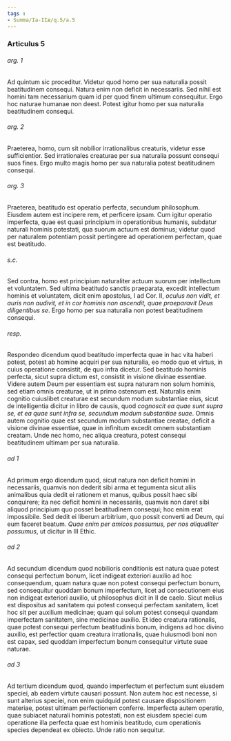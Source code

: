 ```yaml
---
tags : 
- Summa/Ia-IIæ/q.5/a.5
---
```


### Articulus 5

###### arg. 1
Ad quintum sic proceditur. Videtur quod homo per sua naturalia possit beatitudinem consequi. Natura enim non deficit in necessariis. Sed nihil est homini tam necessarium quam id per quod finem ultimum consequitur. Ergo hoc naturae humanae non deest. Potest igitur homo per sua naturalia beatitudinem consequi.

###### arg. 2
Praeterea, homo, cum sit nobilior irrationalibus creaturis, videtur esse sufficientior. Sed irrationales creaturae per sua naturalia possunt consequi suos fines. Ergo multo magis homo per sua naturalia potest beatitudinem consequi.

###### arg. 3
Praeterea, beatitudo est operatio perfecta, secundum philosophum. Eiusdem autem est incipere rem, et perficere ipsam. Cum igitur operatio imperfecta, quae est quasi principium in operationibus humanis, subdatur naturali hominis potestati, qua suorum actuum est dominus; videtur quod per naturalem potentiam possit pertingere ad operationem perfectam, quae est beatitudo.

###### s.c.
Sed contra, homo est principium naturaliter actuum suorum per intellectum et voluntatem. Sed ultima beatitudo sanctis praeparata, excedit intellectum hominis et voluntatem, dicit enim apostolus, I ad Cor. II, *oculus non vidit, et auris non audivit, et in cor hominis non ascendit, quae praeparavit Deus diligentibus se*. Ergo homo per sua naturalia non potest beatitudinem consequi.

###### resp.
Respondeo dicendum quod beatitudo imperfecta quae in hac vita haberi potest, potest ab homine acquiri per sua naturalia, eo modo quo et virtus, in cuius operatione consistit, de quo infra dicetur. Sed beatitudo hominis perfecta, sicut supra dictum est, consistit in visione divinae essentiae. Videre autem Deum per essentiam est supra naturam non solum hominis, sed etiam omnis creaturae, ut in primo ostensum est. Naturalis enim cognitio cuiuslibet creaturae est secundum modum substantiae eius, sicut de intelligentia dicitur in libro de causis, quod *cognoscit ea quae sunt supra se, et ea quae sunt infra se, secundum modum substantiae suae*. Omnis autem cognitio quae est secundum modum substantiae creatae, deficit a visione divinae essentiae, quae in infinitum excedit omnem substantiam creatam. Unde nec homo, nec aliqua creatura, potest consequi beatitudinem ultimam per sua naturalia.

###### ad 1
Ad primum ergo dicendum quod, sicut natura non deficit homini in necessariis, quamvis non dederit sibi arma et tegumenta sicut aliis animalibus quia dedit ei rationem et manus, quibus possit haec sibi conquirere; ita nec deficit homini in necessariis, quamvis non daret sibi aliquod principium quo posset beatitudinem consequi; hoc enim erat impossibile. Sed dedit ei liberum arbitrium, quo possit converti ad Deum, qui eum faceret beatum. *Quae enim per amicos possumus, per nos aliqualiter possumus*, ut dicitur in III Ethic.

###### ad 2
Ad secundum dicendum quod nobilioris conditionis est natura quae potest consequi perfectum bonum, licet indigeat exteriori auxilio ad hoc consequendum, quam natura quae non potest consequi perfectum bonum, sed consequitur quoddam bonum imperfectum, licet ad consecutionem eius non indigeat exteriori auxilio, ut philosophus dicit in II de caelo. Sicut melius est dispositus ad sanitatem qui potest consequi perfectam sanitatem, licet hoc sit per auxilium medicinae; quam qui solum potest consequi quandam imperfectam sanitatem, sine medicinae auxilio. Et ideo creatura rationalis, quae potest consequi perfectum beatitudinis bonum, indigens ad hoc divino auxilio, est perfectior quam creatura irrationalis, quae huiusmodi boni non est capax, sed quoddam imperfectum bonum consequitur virtute suae naturae.

###### ad 3
Ad tertium dicendum quod, quando imperfectum et perfectum sunt eiusdem speciei, ab eadem virtute causari possunt. Non autem hoc est necesse, si sunt alterius speciei, non enim quidquid potest causare dispositionem materiae, potest ultimam perfectionem conferre. Imperfecta autem operatio, quae subiacet naturali hominis potestati, non est eiusdem speciei cum operatione illa perfecta quae est hominis beatitudo, cum operationis species dependeat ex obiecto. Unde ratio non sequitur.

